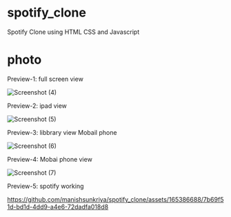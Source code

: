 # spotify_clone

Spotify Clone using HTML CSS and Javascript

# photo

Preview-1: full screen view

![Screenshot (4)](https://github.com/manishsunkriya/spotify_clone/assets/165386688/63ed208d-b872-4a9a-b4a2-51704bd4c5ff)

Preview-2: ipad view

![Screenshot (5)](https://github.com/manishsunkriya/spotify_clone/assets/165386688/6184d1a6-ad95-40fa-af1e-54a8ffbfcb0e)

Preview-3: libbrary view Mobail phone

![Screenshot (6)](https://github.com/manishsunkriya/spotify_clone/assets/165386688/ec4a8405-d6c6-4a4c-bf11-cfd00c18ee2a)

Preview-4: Mobai phone view

![Screenshot (7)](https://github.com/manishsunkriya/spotify_clone/assets/165386688/641b7a63-12a3-4982-8e0f-94d7777fbad4)

Preview-5: spotify working

https://github.com/manishsunkriya/spotify_clone/assets/165386688/7b69f51d-bd1d-4dd9-a4e6-72dadfa018d8

